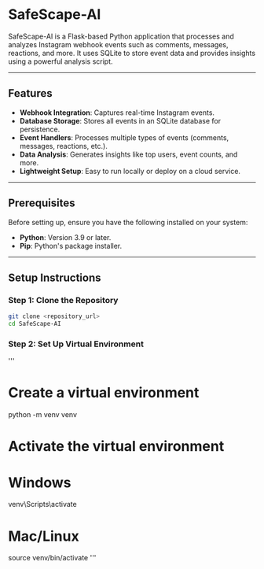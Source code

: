 # SafeScape-AI

SafeScape-AI is a Flask-based Python application that processes and analyzes Instagram webhook events such as comments, messages, reactions, and more. It uses SQLite to store event data and provides insights using a powerful analysis script.

---

## Features

- **Webhook Integration**: Captures real-time Instagram events.
- **Database Storage**: Stores all events in an SQLite database for persistence.
- **Event Handlers**: Processes multiple types of events (comments, messages, reactions, etc.).
- **Data Analysis**: Generates insights like top users, event counts, and more.
- **Lightweight Setup**: Easy to run locally or deploy on a cloud service.

---

## Prerequisites

Before setting up, ensure you have the following installed on your system:
- **Python**: Version 3.9 or later.
- **Pip**: Python's package installer.

---

## Setup Instructions

### Step 1: Clone the Repository

```bash
git clone <repository_url>
cd SafeScape-AI 
```
### Step 2: Set Up Virtual Environment

'''
# Create a virtual environment
python -m venv venv

# Activate the virtual environment
# Windows
venv\Scripts\activate

# Mac/Linux
source venv/bin/activate
'''